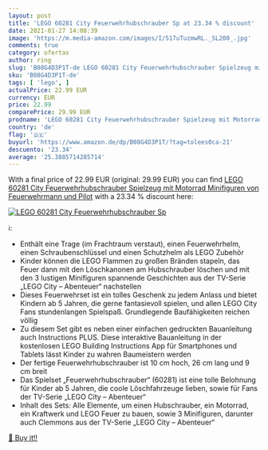 ```yaml
---
layout: post
title: 'LEGO 60281 City Feuerwehrhubschrauber Sp at 23.34 % discount'
date: 2021-01-27 14:08:39
image: 'https://m.media-amazon.com/images/I/517uTuzmwRL._SL200_.jpg'
comments: true
category: ofertas
author: ring
slug: 'B08G4D3P1T-de LEGO 60281 City Feuerwehrhubschrauber Spielzeug mit...'
sku: 'B08G4D3P1T-de'
tags: [ 'lego', ]
actualPrice: 22.99 EUR
currency: EUR
price: 22.99
comparePrice: 29.99 EUR
prodname: 'LEGO 60281 City Feuerwehrhubschrauber Spielzeug mit Motorrad  Minifiguren von Feuerwehrmann und Pilot'
country: 'de'
flag: '🇩🇪'
buyurl: 'https://www.amazon.de/dp/B08G4D3P1T/?tag=tolees0ca-21'
descuento: '23.34'
average: '25.3885714285714'
---
```


With a final price of 22.99 EUR (original: 29.99 EUR) you can find [LEGO 60281 City Feuerwehrhubschrauber Spielzeug mit Motorrad  Minifiguren von Feuerwehrmann und Pilot](https://www.amazon.de/dp/B08G4D3P1T/?tag=tolees0ca-21) with a  23.34 % discount here:

[![LEGO 60281 City Feuerwehrhubschrauber Sp](https://m.media-amazon.com/images/I/517uTuzmwRL._SL200_.jpg)](https://www.amazon.de/dp/B08G4D3P1T/?tag=tolees0ca-21)

ℹ️:

- Enthält eine Trage (im Frachtraum verstaut), einen Feuerwehrhelm, einen Schraubenschlüssel und einen Schutzhelm als LEGO Zubehör
- Kinder können die LEGO Flammen zu großen Bränden stapeln, das Feuer dann mit den Löschkanonen am Hubschrauber löschen und mit den 3 lustigen Minifiguren spannende Geschichten aus der TV-Serie „LEGO City – Abenteuer“ nachstellen
- Dieses Feuerwehrset ist ein tolles Geschenk zu jedem Anlass und bietet Kindern ab 5 Jahren, die gerne fantasievoll spielen, und allen LEGO City Fans stundenlangen Spielspaß. Grundlegende Baufähigkeiten reichen völlig
- Zu diesem Set gibt es neben einer einfachen gedruckten Bauanleitung auch Instructions PLUS. Diese interaktive Bauanleitung in der kostenlosen LEGO Building Instructions App für Smartphones und Tablets lässt Kinder zu wahren Baumeistern werden
- Der fertige Feuerwehrhubschrauber ist 10 cm hoch, 26 cm lang und 9 cm breit
- Das Spielset „Feuerwehrhubschrauber“ (60281) ist eine tolle Belohnung für Kinder ab 5 Jahren, die coole Löschfahrzeuge lieben, sowie für Fans der TV-Serie „LEGO City – Abenteuer“
- Inhalt des Sets: Alle Elemente, um einen Hubschrauber, ein Motorrad, ein Kraftwerk und LEGO Feuer zu bauen, sowie 3 Minifiguren, darunter auch Clemmons aus der TV-Serie „LEGO City – Abenteuer“

[🛒 Buy it!!](https://www.amazon.de/dp/B08G4D3P1T/?tag=tolees0ca-21)
